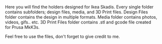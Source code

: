 Here you will find the holders designed for Ikea Skadis.
Every single folder contains subfolders; design files, media, and 3D Print files.
Design Files folder contains the design in multiple formats.
Media folder contains photos, videos, gifs.. etc. 
3D Print Files folder contains .stl and gcode file created for Prusa MkK3s.

Feel free to use the files, don't forget to give credit to me.
